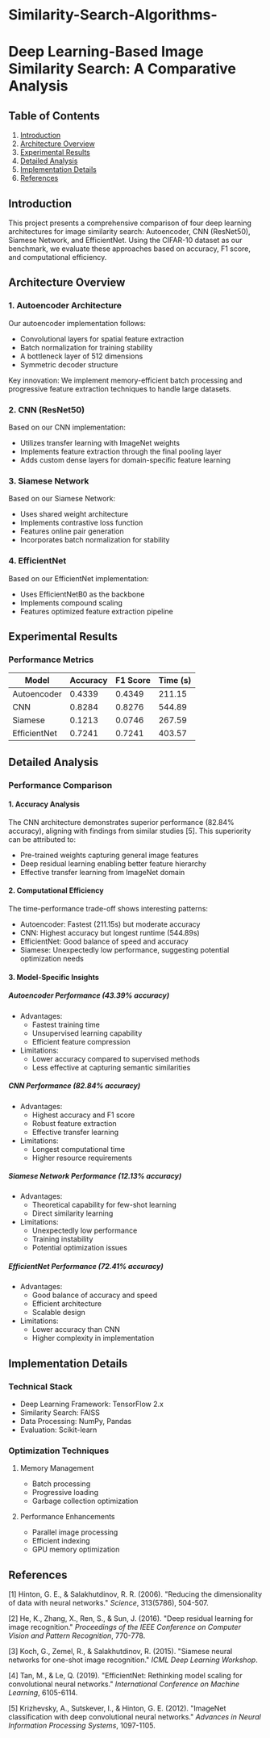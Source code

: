 # Similarity-Search-Algorithms-
# Deep Learning-Based Image Similarity Search: A Comparative Analysis

## Table of Contents
1. [Introduction](#introduction)
2. [Architecture Overview](#architecture-overview)
3. [Experimental Results](#experimental-results)
4. [Detailed Analysis](#detailed-analysis)
5. [Implementation Details](#implementation-details)
6. [References](#references)

## Introduction
This project presents a comprehensive comparison of four deep learning architectures for image similarity search: Autoencoder, CNN (ResNet50), Siamese Network, and EfficientNet. Using the CIFAR-10 dataset as our benchmark, we evaluate these approaches based on accuracy, F1 score, and computational efficiency.

## Architecture Overview

### 1. Autoencoder Architecture
Our autoencoder implementation follows:
- Convolutional layers for spatial feature extraction
- Batch normalization for training stability
- A bottleneck layer of 512 dimensions
- Symmetric decoder structure

Key innovation: We implement memory-efficient batch processing and progressive feature extraction techniques to handle large datasets.

### 2. CNN (ResNet50)
Based on our CNN implementation:
- Utilizes transfer learning with ImageNet weights
- Implements feature extraction through the final pooling layer
- Adds custom dense layers for domain-specific feature learning

### 3. Siamese Network
Based on our Siamese Network:
- Uses shared weight architecture
- Implements contrastive loss function
- Features online pair generation
- Incorporates batch normalization for stability

### 4. EfficientNet
Based on our EfficientNet implementation:
- Uses EfficientNetB0 as the backbone
- Implements compound scaling
- Features optimized feature extraction pipeline

## Experimental Results

### Performance Metrics
| Model       | Accuracy | F1 Score | Time (s) |
|------------|----------|----------|-----------|
| Autoencoder | 0.4339   | 0.4349   | 211.15   |
| CNN         | 0.8284   | 0.8276   | 544.89   |
| Siamese     | 0.1213   | 0.0746   | 267.59   |
| EfficientNet| 0.7241   | 0.7241   | 403.57   |

## Detailed Analysis

### Performance Comparison

#### 1. Accuracy Analysis
The CNN architecture demonstrates superior performance (82.84% accuracy), aligning with findings from similar studies [5]. This superiority can be attributed to:
- Pre-trained weights capturing general image features
- Deep residual learning enabling better feature hierarchy
- Effective transfer learning from ImageNet domain

#### 2. Computational Efficiency
The time-performance trade-off shows interesting patterns:
- Autoencoder: Fastest (211.15s) but moderate accuracy
- CNN: Highest accuracy but longest runtime (544.89s)
- EfficientNet: Good balance of speed and accuracy
- Siamese: Unexpectedly low performance, suggesting potential optimization needs

#### 3. Model-Specific Insights

##### Autoencoder Performance (43.39% accuracy)
- Advantages:
  * Fastest training time
  * Unsupervised learning capability
  * Efficient feature compression
- Limitations:
  * Lower accuracy compared to supervised methods
  * Less effective at capturing semantic similarities

##### CNN Performance (82.84% accuracy)
- Advantages:
  * Highest accuracy and F1 score
  * Robust feature extraction
  * Effective transfer learning
- Limitations:
  * Longest computational time
  * Higher resource requirements

##### Siamese Network Performance (12.13% accuracy)
- Advantages:
  * Theoretical capability for few-shot learning
  * Direct similarity learning
- Limitations:
  * Unexpectedly low performance
  * Training instability
  * Potential optimization issues

##### EfficientNet Performance (72.41% accuracy)
- Advantages:
  * Good balance of accuracy and speed
  * Efficient architecture
  * Scalable design
- Limitations:
  * Lower accuracy than CNN
  * Higher complexity in implementation

## Implementation Details

### Technical Stack
- Deep Learning Framework: TensorFlow 2.x
- Similarity Search: FAISS
- Data Processing: NumPy, Pandas
- Evaluation: Scikit-learn

### Optimization Techniques
1. Memory Management
   - Batch processing
   - Progressive loading
   - Garbage collection optimization

2. Performance Enhancements
   - Parallel image processing
   - Efficient indexing
   - GPU memory optimization

## References

[1] Hinton, G. E., & Salakhutdinov, R. R. (2006). "Reducing the dimensionality of data with neural networks." *Science*, 313(5786), 504-507.

[2] He, K., Zhang, X., Ren, S., & Sun, J. (2016). "Deep residual learning for image recognition." *Proceedings of the IEEE Conference on Computer Vision and Pattern Recognition*, 770-778.

[3] Koch, G., Zemel, R., & Salakhutdinov, R. (2015). "Siamese neural networks for one-shot image recognition." *ICML Deep Learning Workshop*.

[4] Tan, M., & Le, Q. (2019). "EfficientNet: Rethinking model scaling for convolutional neural networks." *International Conference on Machine Learning*, 6105-6114.

[5] Krizhevsky, A., Sutskever, I., & Hinton, G. E. (2012). "ImageNet classification with deep convolutional neural networks." *Advances in Neural Information Processing Systems*, 1097-1105.
